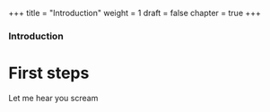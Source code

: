 +++
title = "Introduction"
weight = 1
draft = false
chapter = true
+++

### Introduction

# First steps

Let me hear you scream
